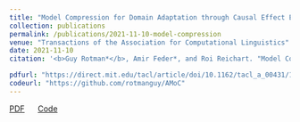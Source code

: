 ```yaml
---
title: "Model Compression for Domain Adaptation through Causal Effect Estimation"
collection: publications
permalink: /publications/2021-11-10-model-compression
venue: "Transactions of the Association for Computational Linguistics"
date: 2021-11-10
citation: '<b>Guy Rotman*</b>, Amir Feder*, and Roi Reichart. "Model Compression for Domain Adaptation through Causal Effect Estimation." <i>Transactions of the Association for Computational Linguistics</i>. 2021, 9 1355–1373.'

pdfurl: "https://direct.mit.edu/tacl/article/doi/10.1162/tacl_a_00431/108609/Model-Compression-for-Domain-Adaptation-through"
codeurl: "https://github.com/rotmanguy/AMoC"
---  
```

<a href='https://direct.mit.edu/tacl/article/doi/10.1162/tacl_a_00431/108609/Model-Compression-for-Domain-Adaptation-through'>PDF</a>
&nbsp;&nbsp;&nbsp;&nbsp;
<a href='https://github.com/rotmanguy/AMoC'>Code</a>
&nbsp;&nbsp;&nbsp;&nbsp;
